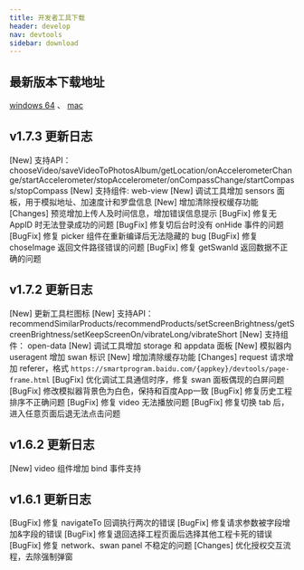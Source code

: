 ```yaml
---
title: 开发者工具下载
header: develop
nav: devtools
sidebar: download
---
```


最新版本下载地址
---
[windows 64](http://smartprogram.baidu.com/mappconsole/api/devDownload?system=windows&type=online) 、  [mac](http://smartprogram.baidu.com/mappconsole/api/devDownload?system=mac&type=online)

## v1.7.3 更新日志
[New] 支持API：chooseVideo/saveVideoToPhotosAlbum/getLocation/onAccelerometerChange/startAccelerometer/stopAccelerometer/onCompassChange/startCompass/stopCompass
[New] 支持组件: web-view
[New] 调试工具增加 sensors 面板，用于模拟地址、加速度计和罗盘信息
[New] 增加清除授权缓存功能
[Changes] 预览增加上传人及时间信息，增加错误信息提示
[BugFix] 修复无 AppID 时无法登录成功的问题
[BugFix] 修复切后台时没有 onHide 事件的问题
[BugFix] 修复 picker 组件在重新编译后无法隐藏的 bug
[BugFix] 修复 choseImage 返回文件路径错误的问题
[BugFix] 修复 getSwanId 返回数据不正确的问题

## v1.7.2 更新日志
[New]  更新工具栏图标
[New] 支持API：recommendSimilarProducts/recommendProducts/setScreenBrightness/getScreenBrightness/setKeepScreenOn/vibrateLong/vibrateShort
[New] 支持组件： open-data
[New] 调试工具增加 storage 和 appdata 面板
[New] 模拟器内 useragent 增加 swan 标识
[New] 增加清除缓存功能
[Changes] request 请求增加 referer，格式 `https://smartprogram.baidu.com/{appkey}/devtools/page-frame.html`
[BugFix] 优化调试工具通信时序，修复 swan 面板偶现的白屏问题
[BugFix] 修改模拟器背景色为白色，保持和百度App一致
[BugFix] 修复历史工程排序不正确问题
[BugFix] 修复 video 无法播放问题
[BugFix] 修复切换 tab 后，进入任意页面后退无法点击问题


## v1.6.2 更新日志

[New] video 组件增加 bind 事件支持


## v1.6.1 更新日志

[BugFix] 修复 navigateTo 回调执行两次的错误 
[BugFix] 修复请求参数被字段增加&字段的错误 
[BugFix] 修复退回选择工程页面后选择其他工程卡死的错误 
[BugFix] 修复 network、swan panel 不稳定的问题 
[Changes] 优化授权交互流程，去除强制弹窗
